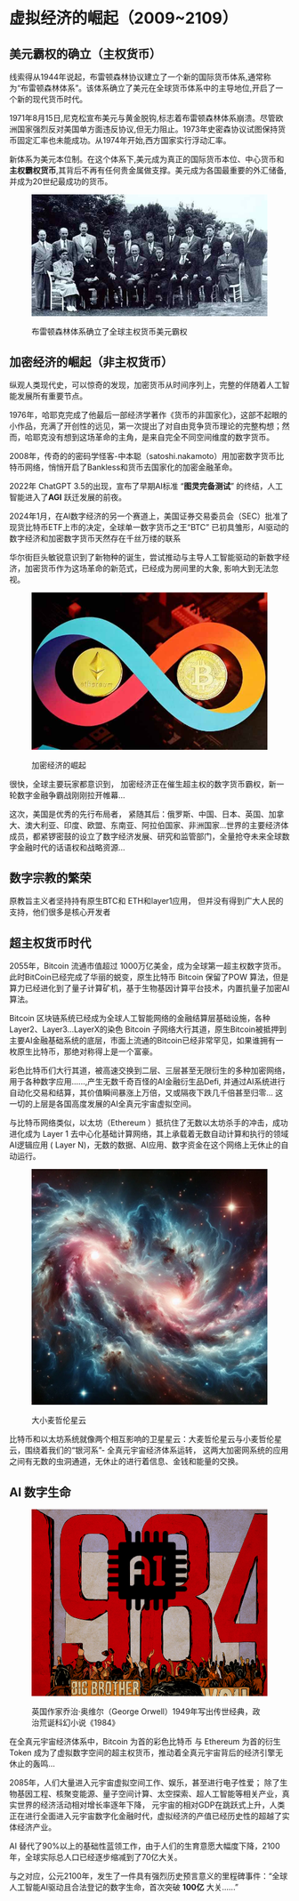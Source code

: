 # 虚拟经济的崛起（2009\~2109）

## 美元霸权的确立（主权货币）

线索得从1944年说起，布雷顿森林协议建立了一个新的国际货币体系,通常称为“布雷顿森林体系”。该体系确立了美元在全球货币体系中的主导地位,开启了一个新的现代货币时代。

1971年8月15日,尼克松宣布美元与黄金脱钩,标志着布雷顿森林体系崩溃。尽管欧洲国家强烈反对美国单方面违反协议,但无力阻止。1973年史密森协议试图保持货币固定汇率也未能成功。从1974年开始,西方国家实行浮动汇率。

新体系为美元本位制。在这个体系下,美元成为真正的国际货币本位、中心货币和**主权霸权货币**,其背后不再有任何贵金属做支撑。美元成为各国最重要的外汇储备,并成为20世纪最成功的货币。



<div align="left">

<figure><img src="../.gitbook/assets/bld copy.jpg" alt=""><figcaption><p>布雷顿森林体系确立了全球主权货币美元霸权</p></figcaption></figure>

</div>



## 加密经济的崛起（非主权货币）

纵观人类现代史，可以惊奇的发现，加密货币从时间序列上，完整的伴随着人工智能发展所有重要节点。

1976年，哈耶克完成了他最后一部经济学著作《货币的非国家化》，这部不起眼的小作品，充满了开创性的远见，第一次提出了对自由竞争货币理论的完整构想；然而，哈耶克没有想到这场革命的主角，是来自完全不同空间维度的数字货币。

2008年，传奇的的密码学怪客-中本聪（satoshi.nakamoto）用加密数字货币比特币网络，悄悄开启了Bankless和货币去国家化的加密金融革命。

2022年 ChatGPT 3.5的出现，宣布了早期AI标准 “**图灵完备测试**” 的终结，人工智能进入了**AGI** 跃迁发展的前夜。

2024年1月，在AI数字经济的另一个赛道上，美国证券交易委员会（SEC）批准了现货比特币ETF上市的决定，全球单一数字货币之王“BTC” 已初具雏形，AI驱动的数字经济和加密数字货币天然存在千丝万缕的联系

华尔街巨头敏锐意识到了新物种的诞生，尝试推动与主导人工智能驱动的新数字经济，加密货币作为这场革命的新范式，已经成为房间里的大象, 影响大到无法忽视。

<div align="left">

<figure><img src="../.gitbook/assets/be.jpeg" alt="" width="563"><figcaption><p>加密经济的崛起</p></figcaption></figure>

</div>

很快，全球主要玩家都意识到， 加密经济正在催生超主权的数字货币霸权，新一轮数字金融争霸战刚刚拉开帷幕...

这次，美国是优秀的先行布局者， 紧随其后：俄罗斯、中国、日本、英国、加拿大、澳大利亚、印度、欧盟、东南亚、阿拉伯国家、非洲国家...世界的主要经济体成员，都紧锣密鼓的设立了数字经济发展、研究和监管部门，全量抢夺未来全球数字金融时代的话语权和战略资源...

## 数字宗教的繁荣



原教旨主义者坚持持有原生BTC和 ETH和layer1应用， 但并没有得到广大人民的支持，他们很多是核心开发者



## 超主权货币时代

2055年，Bitcoin 流通市值超过 1000万亿美金，成为全球第一超主权数字货币。 此时BitCoin已经完成了华丽的蜕变，原生比特币 Bitcoin 保留了POW 算法，但是算力已经进化到了量子计算矿机，基于生物基因计算平台技术，内置抗量子加密AI算法。

Bitcoin 区块链系统已经成为全球人工智能网络的金融结算层基础设施，各种Layer2、Layer3...LayerX的染色 Bitcoin 子网络大行其道，原生Bitcoin被抵押到主要AI金融基础系统的底层，市面上流通的Bitcoin已经非常罕见，如果谁拥有一枚原生比特币，那绝对称得上是一个富豪。



彩色比特币们大行其道，被高速交换到二层、三层甚至无限衍生的多种加密网络，用于各种数字应用......,产生无数千奇百怪的AI金融衍生品Defi, 并通过AI系统进行自动化交易和结算，其价值瞬间暴涨上万倍，又或隔夜下跌几千倍甚至归零... 这一切的上层是各国高度发展的AI全真元宇宙虚拟空间。



与比特币网络类似，以太坊（Ethereum ）抵抗住了无数以太坊杀手的冲击，成功进化成为 Layer 1 去中心化基础计算网络，其上承载着无数自动计算和执行的领域AI逻辑应用 ( Layer N)，无数的数据、AI应用、数字资金在这个网络上无休止的自动运行。

<div align="left">

<figure><img src="../.gitbook/assets/twinstars.webp" alt="" width="563"><figcaption><p>大小麦哲伦星云</p></figcaption></figure>

</div>

比特币和以太坊系统就像两个相互影响的卫星星云：大麦哲伦星云与小麦哲伦星云，围绕着我们的“银河系”- 全真元宇宙经济体系运转， 这两大加密网系统的应用之间有无数的虫洞通道，无休止的进行着信息、金钱和能量的交换。



## AI 数字生命

<figure><img src="../.gitbook/assets/GG_fmgla4AAaAqM.png" alt=""><figcaption><p>英国作家乔治·奥维尔（George Orwell）1949年写出传世经典，政治荒诞科幻小说《1984》</p></figcaption></figure>

在全真元宇宙经济体系中，Bitcoin 为首的彩色比特币 与 Ethereum 为首的衍生Token 成为了虚拟数字空间的超主权货币，推动着全真元宇宙背后的经济引擎无休止的轰鸣...



2085年，人们大量进入元宇宙虚拟空间工作、娱乐，甚至进行电子性爱； 除了生物基因工程、核聚变能源、量子空间计算、太空探索、超人工智能等相关产业，真实世界的经济活动相对增长率逐年下降， 元宇宙的相对GDP在跳跃式上升，人类正在进行全面进入元宇宙数字化金融时代，虚拟经济的产值已经历史性的超越了实体经济产业。



AI 替代了90%以上的基础性蓝领工作，由于人们的生育意愿大幅度下降，2100年，全球实际总人口已经逐步缩减到了70亿大关。

与之对应，公元2100年，发生了一件具有强烈历史预言意义的里程碑事件：“全球人工智能AI驱动且合法登记的数字生命，首次突破 **100亿** 大关......”
